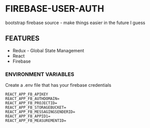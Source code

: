 # FIREBASE-USER-AUTH
bootstrap firebase source - make things easier in the future I guess

## FEATURES
 - Redux - Global State Management
 - React
 - Firebase

### ENVIRONMENT VARIABLES
Create a .env file that has your firebase credentials
```
REACT_APP_FB_APIKEY
REACT_APP_FB_AUTHDOMAIN=
REACT_APP_FB_PROJECTID=
REACT_APP_FB_STORAGEBUCKET=
REACT_APP_FB_MESSAGINGSENDERID=
REACT_APP_FB_APPID1=
REACT_APP_FB_MEASUREMENTID=
```




